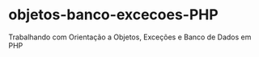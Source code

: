 # objetos-banco-excecoes-PHP
Trabalhando com Orientação a Objetos, Exceções e Banco de Dados em PHP
